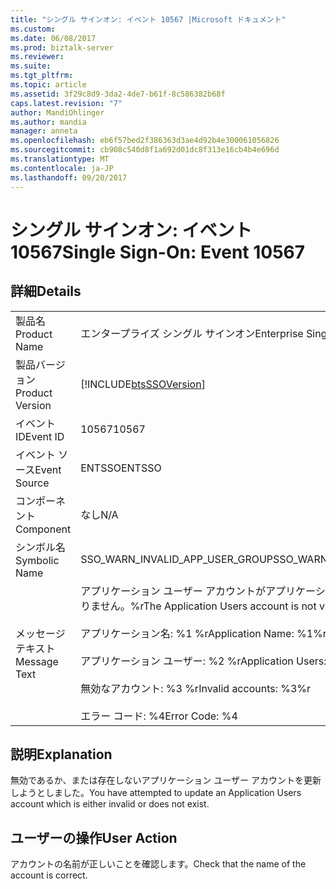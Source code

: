 ```yaml
---
title: "シングル サインオン: イベント 10567 |Microsoft ドキュメント"
ms.custom: 
ms.date: 06/08/2017
ms.prod: biztalk-server
ms.reviewer: 
ms.suite: 
ms.tgt_pltfrm: 
ms.topic: article
ms.assetid: 3f29c8d9-3da2-4de7-b61f-8c586382b68f
caps.latest.revision: "7"
author: MandiOhlinger
ms.author: mandia
manager: anneta
ms.openlocfilehash: eb6f57bed2f386363d3ae4d92b4e300061056826
ms.sourcegitcommit: cb908c540d8f1a692d01dc8f313e16cb4b4e696d
ms.translationtype: MT
ms.contentlocale: ja-JP
ms.lasthandoff: 09/20/2017
---
```

# <a name="single-sign-on-event-10567"></a><span data-ttu-id="d85fa-102">シングル サインオン: イベント 10567</span><span class="sxs-lookup"><span data-stu-id="d85fa-102">Single Sign-On: Event 10567</span></span>
## <a name="details"></a><span data-ttu-id="d85fa-103">詳細</span><span class="sxs-lookup"><span data-stu-id="d85fa-103">Details</span></span>  
  
|||  
|-|-|  
|<span data-ttu-id="d85fa-104">製品名</span><span class="sxs-lookup"><span data-stu-id="d85fa-104">Product Name</span></span>|<span data-ttu-id="d85fa-105">エンタープライズ シングル サインオン</span><span class="sxs-lookup"><span data-stu-id="d85fa-105">Enterprise Single Sign-On</span></span>|  
|<span data-ttu-id="d85fa-106">製品バージョン</span><span class="sxs-lookup"><span data-stu-id="d85fa-106">Product Version</span></span>|[!INCLUDE[btsSSOVersion](../includes/btsssoversion-md.md)]|  
|<span data-ttu-id="d85fa-107">イベント ID</span><span class="sxs-lookup"><span data-stu-id="d85fa-107">Event ID</span></span>|<span data-ttu-id="d85fa-108">10567</span><span class="sxs-lookup"><span data-stu-id="d85fa-108">10567</span></span>|  
|<span data-ttu-id="d85fa-109">イベント ソース</span><span class="sxs-lookup"><span data-stu-id="d85fa-109">Event Source</span></span>|<span data-ttu-id="d85fa-110">ENTSSO</span><span class="sxs-lookup"><span data-stu-id="d85fa-110">ENTSSO</span></span>|  
|<span data-ttu-id="d85fa-111">コンポーネント</span><span class="sxs-lookup"><span data-stu-id="d85fa-111">Component</span></span>|<span data-ttu-id="d85fa-112">なし</span><span class="sxs-lookup"><span data-stu-id="d85fa-112">N/A</span></span>|  
|<span data-ttu-id="d85fa-113">シンボル名</span><span class="sxs-lookup"><span data-stu-id="d85fa-113">Symbolic Name</span></span>|<span data-ttu-id="d85fa-114">SSO_WARN_INVALID_APP_USER_GROUP</span><span class="sxs-lookup"><span data-stu-id="d85fa-114">SSO_WARN_INVALID_APP_USER_GROUP</span></span>|  
|<span data-ttu-id="d85fa-115">メッセージ テキスト</span><span class="sxs-lookup"><span data-stu-id="d85fa-115">Message Text</span></span>|<span data-ttu-id="d85fa-116">アプリケーション ユーザー アカウントがアプリケーションの更新について有効ではありません。%r</span><span class="sxs-lookup"><span data-stu-id="d85fa-116">The Application Users account is not valid for application update.%r</span></span><br /><br /> <span data-ttu-id="d85fa-117">アプリケーション名: %1 %r</span><span class="sxs-lookup"><span data-stu-id="d85fa-117">Application Name: %1%r</span></span><br /><br /> <span data-ttu-id="d85fa-118">アプリケーション ユーザー: %2 %r</span><span class="sxs-lookup"><span data-stu-id="d85fa-118">Application Users: %2%r</span></span><br /><br /> <span data-ttu-id="d85fa-119">無効なアカウント: %3 %r</span><span class="sxs-lookup"><span data-stu-id="d85fa-119">Invalid accounts: %3%r</span></span><br /><br /> <span data-ttu-id="d85fa-120">エラー コード: %4</span><span class="sxs-lookup"><span data-stu-id="d85fa-120">Error Code: %4</span></span>|  
  
## <a name="explanation"></a><span data-ttu-id="d85fa-121">説明</span><span class="sxs-lookup"><span data-stu-id="d85fa-121">Explanation</span></span>  
 <span data-ttu-id="d85fa-122">無効であるか、または存在しないアプリケーション ユーザー アカウントを更新しようとしました。</span><span class="sxs-lookup"><span data-stu-id="d85fa-122">You have attempted to update an Application Users account which is either invalid or does not exist.</span></span>  
  
## <a name="user-action"></a><span data-ttu-id="d85fa-123">ユーザーの操作</span><span class="sxs-lookup"><span data-stu-id="d85fa-123">User Action</span></span>  
 <span data-ttu-id="d85fa-124">アカウントの名前が正しいことを確認します。</span><span class="sxs-lookup"><span data-stu-id="d85fa-124">Check that the name of the account is correct.</span></span>